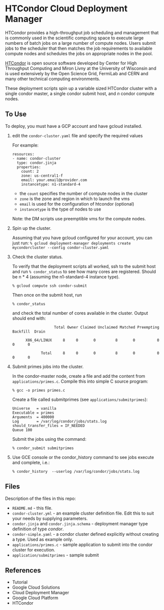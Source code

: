 # HTCondor Cloud Deployment Manager

HTCondor provides a high-throughput job scheduling and management that is
commonly used in the scientific computing space to execute large numbers of
batch jobs on a large number of compute nodes. Users submit jobs to the
scheduler that then matches the job requirements to available compute nodes and
schedules the jobs on appropriate nodes in the pool.

[HTCondor](https://research.cs.wisc.edu/htcondor/) is open source software
developed by Center for High Throughput Computing and Miron Livny at the
University of Wisconsin and is used extensively by the Open Science Grid,
FermiLab and CERN and many other technical computing environments.

These deployment scripts spin up a variable sized HTCondor cluster with a single
condor master, a single condor submit host, and _n_ condor compute nodes.

## To Use

To deploy, you must have a GCP account and have gcloud installed.

1.  edit the `condor-cluster.yaml` file and specify the required values

    For example:

    ```
    resources:
    - name: condor-cluster
      type: condor.jinja
      properties:
        count: 2
        zone: us-central1-f
        email: your.email@provider.com
        instancetype: n1-standard-4
    ```

    *   the `count` specifies the number of compute nodes in the cluster
    *   `zone` is the zone and region in which to launch the vms
    *   `email` is used for the configuration of htcondor (optional)
    *   `instancetype` is the type of nodes to use

    Note: the DM scripts use preemptible vms for the compute nodes.

2.  Spin up the cluster.

    Assuming that you have gcloud configured for your account, you can just run:
    `% gcloud deployment-manager deployments create mycondorcluster --config
    condor-cluster.yaml`

3.  Check the cluster status.

    To verify that the deployment scripts all worked, ssh to the submit host and
    run `% condor_status` to see how many cores are registered. Should be n * 4
    (assuming the n1-standard-4 instance type).

    ```
    % gcloud compute ssh condor-submit
    ```

    Then once on the submit host, run

    ```
    % condor_status
    ```

    and check the total number of cores available in the cluster. Output should
    end with:

    ```
                       Total Owner Claimed Unclaimed Matched Preempting Backfill  Drain

          X86_64/LINUX     8     0       0         8       0          0        0      0

                 Total     8     0       0         8       0          0        0      0
    ```

4.  Submit primes jobs into the cluster.

    In the condor-master node, create a file and add the content from
    `applications/primes.c`. Compile this into simple C source program:

    ```
    % gcc -o primes primes.c
    ```

    Create a file called submitprimes (see `applications/submitprimes`):

    ```
    Universe   = vanilla
    Executable = primes
    Arguments  = 400000
    Log        = /var/log/condor/jobs/stats.log
    should_transfer_files = IF_NEEDED
    Queue 100
    ```

    Submit the jobs using the command:

    ```
    % condor_submit submitprimes
    ```

5.  Use GCE console or the condor_history command to see jobs execute and
    complete, i.e.:

    ```
    % condor_history  --userlog /var/log/condor/jobs/stats.log
    ```

## Files

Description of the files in this repo:

-   `README.md` - this file.
-   `condor-cluster.yml` - an example cluster definition file. Edit this to suit
    your needs by supplying parameters.
-   `condor.jinja` and `condor.jinja.schema` - deployment manager type
    definition of type _condor_.
-   `condor-simple.yaml` - a condor cluster defined explicitly without creating
    a type. Used as example only.
-   `applications/primes.c` - sample application to submit into the condor
    cluster for execution.
-   `application/submitprimes` - sample submit

## References

-   Tutorial
-   Google Cloud Solutions
-   Cloud Deployment Manager
-   Google Cloud Platform
-   HTCondor
